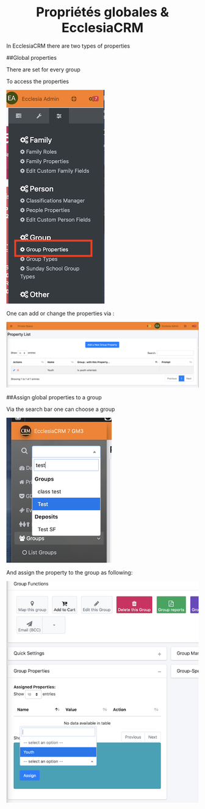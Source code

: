 # <center><big>Propriétés globales & Ecclesia**CRM** </big></center>

In EcclesiaCRM there are two types of properties  

##Global properties

There are set for every group 

To access the properties 

![Screenshot](../../../../img/group/admin/globalPropsSettings1.png)

One can add or change the properties via : 

![Screenshot](../../../../img/group/admin/globalPropsSettings2.png)

##Assign global properties to a group

Via the search bar one can choose a group 

![Screenshot](../../../../img/group/admin/searchGroup.png)

And assign the property to the group as following: 

![Screenshot](../../../../img/group/admin/setGlobalProps2.png)

